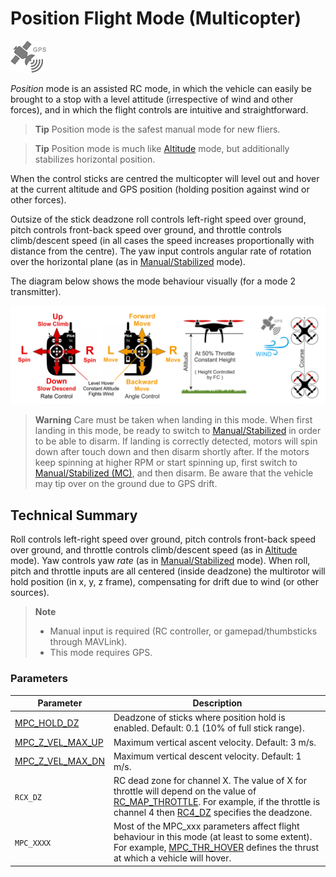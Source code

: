 # Position Flight Mode (Multicopter)

![GPS](../../images/flight_modes/GPS_s.png)

*Position* mode is an assisted RC mode, in which the vehicle can easily be brought to a stop with a level attitude (irrespective of wind and other forces), and in which the flight controls are intuitive and straightforward. 

> **Tip** Position mode is the safest manual mode for new fliers.

<span></span>
> **Tip** Position mode is much like [Altitude](../flight_modes/altitude.md) mode, but additionally stabilizes horizontal position.

When the control sticks are centred the multicopter will level out and hover at the current altitude and GPS position (holding position against wind or other forces). <!-- does it maintain course? -->

Outsize of the stick deadzone roll controls left-right speed over ground, pitch controls front-back speed over ground, and throttle controls climb/descent speed (in all cases the speed increases proportionally with distance from the centre). The yaw input controls angular rate of rotation over the horizontal plane (as in [Manual/Stabilized](../flight_modes/manual_stabilized_mc.md) mode).

The diagram below shows the mode behaviour visually (for a mode 2 transmitter).

![MC Position Mode](../../images/flight_modes/position_MC.png)


> **Warning** Care must be taken when landing in this mode. When first landing in this mode, be ready to switch 
> to [Manual/Stabilized](../flight_modes/manual_stabilized_mc.md) in order to be able to disarm. If landing is correctly 
> detected, motors will spin down after touch down and then disarm shortly after. 
> If the motors keep spinning at higher RPM or start spinning up, first switch to [Manual/Stabilized (MC)](../flight_modes/manual_stabilized_mc.md), and then disarm. 
> Be aware that the vehicle may tip over on the ground due to GPS drift. 


## Technical Summary

Roll controls left-right speed over ground, pitch controls front-back speed over ground, and throttle controls climb/descent speed (as in [Altitude](../flight_modes/altitude.md) mode). Yaw controls yaw *rate* (as in [Manual/Stabilized](../flight_modes/manual_stabilized_mc.md) mode).  When roll, pitch and throttle inputs are all centered (inside deadzone) the multirotor will hold position (in x, y, z frame), compensating for drift due to wind (or other sources).

> **Note**
>  * Manual input is required (RC controller, or gamepad/thumbsticks through MAVLink).
>  * This mode requires GPS.


### Parameters

Parameter | Description
--- | ---
<span id="MPC_HOLD_DZ"></span>[MPC_HOLD_DZ](../advanced_config/parameter_reference.md#MPC_HOLD_DZ) | Deadzone of sticks where position hold is enabled. Default: 0.1 (10% of full stick range).
<span id="MPC_Z_VEL_MAX_UP"></span>[MPC_Z_VEL_MAX_UP](../advanced_config/parameter_reference.md#MPC_Z_VEL_MAX_UP) | Maximum vertical ascent velocity. Default: 3 m/s.
<span id="MPC_Z_VEL_MAX_DN"></span>[MPC_Z_VEL_MAX_DN](../advanced_config/parameter_reference.md#MPC_Z_VEL_MAX_DN) | Maximum vertical descent velocity. Default: 1 m/s.
<span id="RCX_DZ"></span>`RCX_DZ` | RC dead zone for channel X. The value of X for throttle will depend on the value of [RC_MAP_THROTTLE](../advanced_config/parameter_reference.md#RC_MAP_THROTTLE). For example, if the throttle is channel 4 then  [RC4_DZ](../advanced_config/parameter_reference.md#RC4_DZ) specifies the deadzone.
<span id="MPC_xxx"></span>`MPC_XXXX` | Most of the MPC_xxx parameters affect flight behaviour in this mode (at least to some extent). For example, [MPC_THR_HOVER](../advanced_config/parameter_reference.md#MPC_THR_HOVER) defines the thrust at which a vehicle will hover.
